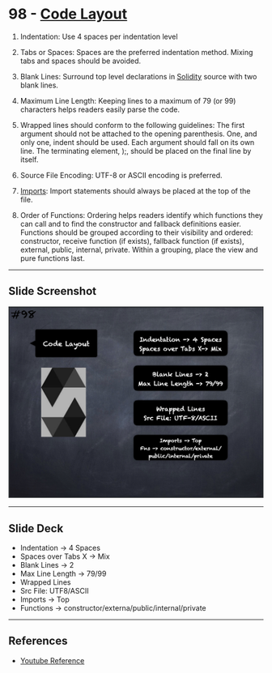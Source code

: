 # 98 - [Code Layout](Code%20Layout.md)
1. Indentation: Use 4 spaces per indentation level
    
2. Tabs or Spaces: Spaces are the preferred indentation method. Mixing tabs and spaces should be avoided.
    
3. Blank Lines: Surround top level declarations in [Solidity](Solidity.md) source with two blank lines.
    
4. Maximum Line Length: Keeping lines to a maximum of 79 (or 99) characters helps readers easily parse the code.
    
5. Wrapped lines should conform to the following guidelines: The first argument should not be attached to the opening parenthesis. One, and only one, indent should be used. Each argument should fall on its own line. The terminating element, );, should be placed on the final line by itself.
    
6. Source File Encoding: UTF-8 or ASCII encoding is preferred.
    
7. [Imports](Imports.md): Import statements should always be placed at the top of the file.
    
8. Order of Functions: Ordering helps readers identify which functions they can call and to find the constructor and fallback definitions easier. Functions should be grouped according to their visibility and ordered: constructor, receive function (if exists), fallback function (if exists), external, public, internal, private. Within a grouping, place the view and pure functions last.

___
## Slide Screenshot
![098.png](../../images/2.%20Solidity%20101/098.png)
___
## Slide Deck
- Indentation -> 4 Spaces
- Spaces over Tabs X -> Mix
- Blank Lines -> 2
- Max Line Length -> 79/99
- Wrapped Lines
- Src File: UTF8/ASCII
- Imports -> Top
- Functions -> constructor/externa/public/internal/private
___
## References
- [Youtube Reference](https://youtu.be/_oN7XuyhoZA?t=1514)


